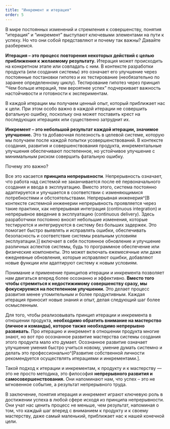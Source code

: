 ```yaml
---
title: "Инкремент и итерация"
order: 5
---
```




В мире постоянных изменений и стремления к совершенству, понятия “итерация” и “инкремент” выступают ключевыми элементами на пути к успеху. Но что они собой представляют и почему так важны? Давайте разберемся.

**Итерация – это процесс повторения некоторых действий с целью приближения к желаемому результату.** Итерация может происходить на конкретном этапе или совпадать с ним. В контексте разработки продукта (или создания системы) это означает его улучшение через постоянные постановки гипотез и их тестирование (необязательно по заранее определенному циклу). Тестирование гипотез через принцип “Чем больше итераций, тем вероятнее успех” подчеркивает важность настойчивости и готовности к экспериментам.

В каждой итерации мы получаем ценный опыт, который приближает нас к цели. При этом особо важно в каждой итерации не совершить фатальную ошибку, поскольку она может поставить крест на последующих итерациях или существенно затруднит их.

**Инкремент – это небольшой результат каждой итерации, значимое улучшение.** Это та добавочная полезность в целевой системе, которую мы получаем после каждой попытки усовершенствований. В контексте создания, развития и совершенствования продукта, инкрементальные улучшения обеспечивают постепенное, но устойчивое улучшение с минимальным риском совершить фатальную ошибку.

Почему это важно?

Все это касается **принципа непрерывности**. Непрерывность означает, что работа над системой не заканчивается после её первоначального создания и ввода в эксплуатацию. Вместо этого, система постоянно адаптируется и улучшается в соответствии с изменяющимися потребностями и обстоятельствами. Непрерывная инженерия^[В контексте системной инженерии непрерывность проявляется через такие практики, как непрерывная интеграция (continuous integration) и непрерывное введение в эксплуатацию (continuous delivery). Здесь разработчики постоянно вносят небольшие изменения, которые тестируются и интегрируются в систему без больших задержек. Это помогает быстро выявлять и исправлять ошибки, обеспечивать безопасность и соответствие системы реальным условиям эксплуатации.)] включает в себя постоянное обновление и улучшение различных аспектов системы, будь то программное обеспечение или физические компоненты. Это может включать ежемесячные или даже ежедневные обновления, которые исправляют ошибки, добавляют новые функции или адаптируют систему к новым условиям.

Понимание и применение принципов итерации и инкремента позволяет нам двигаться вперед более осознанно и эффективно. **Вместо того чтобы стремиться к недостижимому совершенству сразу, мы фокусируемся на постепенном улучшении.** Это делает процесс развития менее утомительным и более продуктивным. Каждая итерация приносит новые знания и опыт, делая следующий шаг более осмысленным.

Для того, чтобы реализовывать принцип итерации и инкремента в отношении продукта, **необходимо обратить внимание на мастерство (личное и команды), которое также необходимо непрерывно развивать**. Про итерацию и инкремент в отношении продукта многие знают, но вот про осознанное развитие мастерства системы создания этого продукта мало кто думает. Осознанное развитие означает улучшение умения быстро учиться новому, умение думать системно и делать это профессионально^[Развитие собственной личности рекомендуется осуществлять итерациями и инкрементами.].

Такой подход к итерации и инкрементам, к продукту и к мастерству — это не просто методика, это философия **непрерывного развития и самосовершенствования.** Они напоминают нам, что успех – это не мгновенное событие, а результат непрерывного труда.

В заключение, понятия итерация и инкремент играют ключевую роль в достижении успеха в любой сфере исходя из принципа непрерывности. Они учат нас ценить процесс не меньше, чем результат, напоминая о том, что каждый шаг вперед с вниманием к продукту и к своему мастерству, даже самый маленький, приближает нас к нашей конечной цели.

